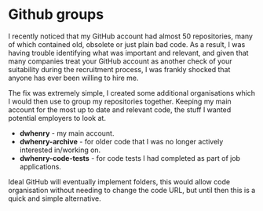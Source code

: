 # Github groups

I recently noticed that my GitHub account had almost 50 repositories, many of which contained old, obsolete or just plain bad code. As a result, I was having trouble identifying what was important and relevant, and given that many companies treat your GitHub account as another check of your suitability during the recruitment process, I was frankly shocked that anyone has ever been willing to hire me.

The fix was extremely simple, I created some additional organisations which I would then use to group my repositories together. Keeping my main account for the most up to date and relevant code, the stuff I wanted potential employers to look at.

* **dwhenry** - my main account.
* **dwhenry-archive** - for older code that I was no longer actively interested in/working on.
* **dwhenry-code-tests** - for code tests I had completed as part of job applications.

Ideal GitHub will eventually implement folders, this would allow code organisation without needing to change the code URL, but until then this is a quick and simple alternative.
